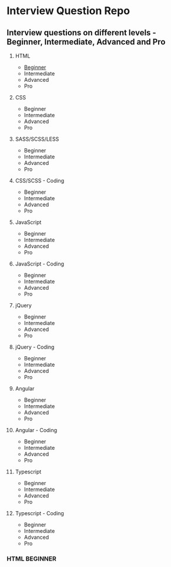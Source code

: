# Interview Question Repo

## Interview questions on different levels - Beginner, Intermediate, Advanced and Pro


1. HTML
   - [Beginner](#html-beginner)
   - Intermediate
   - Advanced
   - Pro

2. CSS
   - Beginner
   - Intermediate
   - Advanced
   - Pro

3. SASS/SCSS/LESS
   - Beginner
   - Intermediate
   - Advanced
   - Pro

4. CSS/SCSS - Coding
   - Beginner
   - Intermediate
   - Advanced
   - Pro

5. JavaScript
   - Beginner
   - Intermediate
   - Advanced
   - Pro

6. JavaScript - Coding
   - Beginner
   - Intermediate
   - Advanced
   - Pro

7. jQuery
   - Beginner
   - Intermediate
   - Advanced
   - Pro

8. jQuery - Coding
   - Beginner
   - Intermediate
   - Advanced
   - Pro

9. Angular
   - Beginner
   - Intermediate
   - Advanced
   - Pro

10. Angular - Coding
    - Beginner
    - Intermediate
    - Advanced
    - Pro

11. Typescript
    - Beginner
    - Intermediate
    - Advanced
    - Pro

12. Typescript - Coding
    - Beginner
    - Intermediate
    - Advanced
    - Pro


### <a name="html-beginner">HTML BEGINNER</a>



